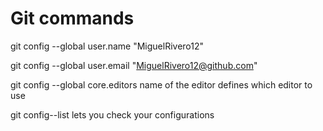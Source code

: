 # Git commands

git config --global user.name "MiguelRivero12"

git config --global user.email "MiguelRivero12@github.com"

git config --global core.editors name of the editor defines which editor to use

git config--list lets you check your configurations


